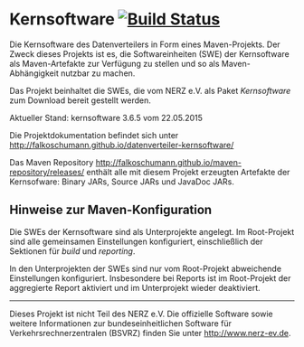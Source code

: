 Kernsoftware [![Build Status](https://travis-ci.org/falkoschumann/datenverteiler-kernsoftware.png)](https://travis-ci.org/falkoschumann/datenverteiler-kernsoftware)
============

Die Kernsoftware des Datenverteilers in Form eines Maven-Projekts. Der Zweck
dieses Projekts ist es, die Softwareinheiten (SWE) der Kernsoftware als
Maven-Artefakte zur Verfügung zu stellen und so als Maven-Abhängigkeit nutzbar
zu machen.

Das Projekt beinhaltet die SWEs, die vom NERZ e.V. als Paket *Kernsoftware* zum
Download bereit gestellt werden.

Aktueller Stand: kernsoftware 3.6.5 vom 22.05.2015

Die Projektdokumentation befindet sich unter
http://falkoschumann.github.io/datenverteiler-kernsoftware/

Das Maven Repository http://falkoschumann.github.io/maven-repository/releases/
enthält alle mit diesem Projekt erzeugten Artefakte der Kernsofware: Binary
JARs, Source JARs und JavaDoc JARs.


Hinweise zur Maven-Konfiguration
--------------------------------

Die SWEs der Kernsoftware sind als Unterprojekte angelegt. Im Root-Projekt sind
alle gemeinsamen Einstellungen konfiguriert, einschließlich der Sektionen für
*build* und *reporting*.

In den Unterprojekten der SWEs sind nur vom Root-Projekt abweichende
Einstellungen konfiguriert. Insbesondere bei Reports ist im Root-Projekt der
aggregierte Report aktiviert und im Unterprojekt wieder deaktiviert.


---

Dieses Projekt ist nicht Teil des NERZ e.V. Die offizielle Software sowie
weitere Informationen zur bundeseinheitlichen Software für
Verkehrsrechnerzentralen (BSVRZ) finden Sie unter http://www.nerz-ev.de.
